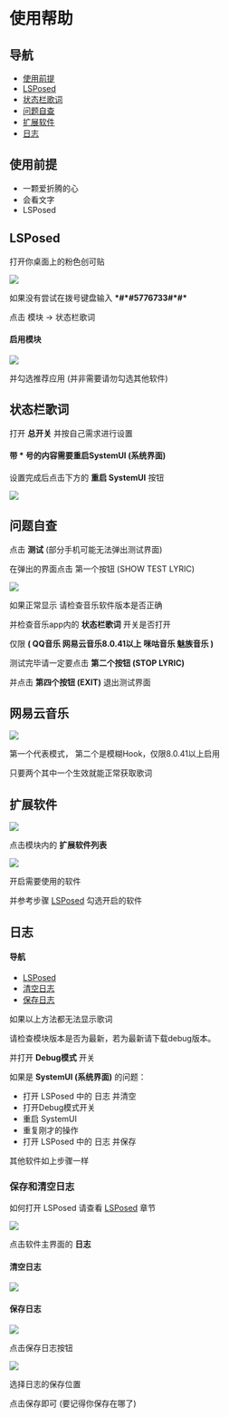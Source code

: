 # 使用帮助

## 导航
* [使用前提](#使用前提)
* [LSPosed](#LSPosed)
* [状态栏歌词](#启用模块)
* [问题自查](#问题自查)
* [扩展软件](#扩展软件)
* [日志](#保存日志)

## 使用前提

* 一颗爱折腾的心
* 会看文字
* LSPosed

## LSPosed

打开你桌面上的粉色创可贴

![](../images/1.jpg)

如果没有尝试在拨号键盘输入 __\*#\*#5776733#\*#\*__

点击 模块 -> 状态栏歌词

#### 启用模块

![](../images/2.jpg)

并勾选推荐应用 (并非需要请勿勾选其他软件)

## 状态栏歌词

打开 __总开关__ 并按自己需求进行设置

#### 带 __*__ 号的内容需要重启SystemUI (系统界面)

设置完成后点击下方的 __重启 SystemUI__ 按钮

![](../images/3.jpg)

## 问题自查

点击 __测试__ (部分手机可能无法弹出测试界面)

在弹出的界面点击 第一个按钮 (SHOW TEST LYRIC)

![](../images/4.jpg)

如果正常显示 请检查音乐软件版本是否正确

并检查音乐app内的 __状态栏歌词__ 开关是否打开

仅限 __( QQ音乐 网易云音乐8.0.41以上 咪咕音乐 魅族音乐 )__

测试完毕请一定要点击 __第二个按钮 (STOP LYRIC)__

并点击 __第四个按钮 (EXIT)__ 退出测试界面

## 网易云音乐

![](../images/5.jpg)

第一个代表模式， 第二个是模糊Hook，仅限8.0.41以上启用

只要两个其中一个生效就能正常获取歌词

## 扩展软件

![](../images/6.jpg)

点击模块内的 __扩展软件列表__

![](../images/7.jpg)

开启需要使用的软件

并参考步骤 [LSPosed](#LSPosed) 勾选开启的软件

## 日志

#### 导航
* [LSPosed](#LSPosed)
* [清空日志](#清空日志)
* [保存日志](#保存日志)

如果以上方法都无法显示歌词

请检查模块版本是否为最新，若为最新请下载debug版本。

并打开 __Debug模式__ 开关

如果是 __SystemUI (系统界面)__ 的问题：

* 打开 LSPosed 中的 日志 并清空
* 打开Debug模式开关
* 重启 SystemUI
* 重复刚才的操作
* 打开 LSPosed 中的 日志 并保存

其他软件如上步骤一样

### 保存和清空日志

如何打开 LSPosed 请查看 [LSPosed](#LSPosed) 章节

![](../images/8.jpg)

点击软件主界面的 __日志__

#### 清空日志

![](../images/11.jpg)

#### 保存日志

![](../images/9.jpg)

点击保存日志按钮

![](../images/10.jpg)

选择日志的保存位置

点击保存即可 (要记得你保存在哪了)
